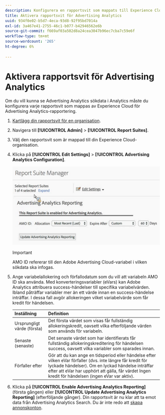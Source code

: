 ```yaml
---
description: Konfigurera en rapportsvit som mappats till Experience Cloud för användning i Advertising Analytics.
title: Aktivera rapportsvit för Advertising Analytics
uuid: 934f0e02-b5d7-4eca-93d8-92f95bd7014a
exl-id: 3a467e41-2755-46c1-b077-b42946562e6b
source-git-commit: f669af03a502d8a24cea3047b96ec7cba7c59e6f
workflow-type: tm+mt
source-wordcount: '265'
ht-degree: 6%

---
```


# Aktivera rapportsvit för Advertising Analytics

Om du vill kunna se Advertising Analytics sökdata i Analytics måste du konfigurera varje rapportsvit som mappas av Experience Cloud för Advertising Analytics-rapportering.

1. [Kartlägg din rapportsvit för en organisation](https://experienceleague.adobe.com/docs/core-services/interface/about-core-services/report-suite-mapping.html).
1. Navigera till **[!UICONTROL Admin]** > **[!UICONTROL Report Suites]**.

1. Välj den rapportsvit som är mappad till din Experience Cloud-organisation.
1. Klicka på **[!UICONTROL Edit Settings]** > **[!UICONTROL Advertising Analytics Configuration]**.

   ![Rapportering](assets/aa_reporting.png)

   >[!IMPORTANT]
   >
   >AMO ID refererar till den Adobe Advertising Cloud-variabel i vilken sökdata ska infogas.

1. Ange variabelallokering och förfallodatum som du vill att variabeln AMO ID ska använda. Med konverteringsvariabler (eVars) kan Adobe Analytics attribuera success-händelser till specifika variabelvärden. Ibland påträffar variabler mer än ett värde innan en success-händelse inträffar. I dessa fall avgör allokeringen vilket variabelvärde som får kredit för händelsen.

   | Inställning | Definition |
   |--- |--- |
   | Ursprungligt värde (första) | Det första värdet som visas får fullständig allokeringskredit, oavsett vilka efterföljande värden som används för variabeln. |
   | Senaste (senaste) | Det senaste värdet som har identifierats får fullständig allokeringskreditering för händelsen success, oavsett vilka variabler som sparades innan. |
   | Förfaller efter | Gör att du kan ange en tidsperiod eller händelse efter vilken eVar förfaller (dvs. inte längre får kredit för lyckade händelser).  Om en lyckad händelse inträffar efter att eVar har upphört att gälla, får värdet Ingen kredit för händelsen (ingen eVar var aktiv). |

1. Klicka på **[!UICONTROL Enable Advertising Analytics Reporting]** (första gången) eller **[!UICONTROL Update Advertising Analytics Reporting]** (efterföljande gånger). Din rapportsvit är nu klar att ta emot data från Advertising Analytics Search. Du är inte redo att [skapa annonskonton](/help/integrate/c-advertising-analytics/c-adanalytics-workflow/aa-create-ad-account.md).
